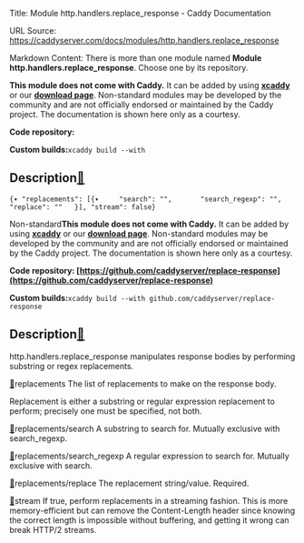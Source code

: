 Title: Module http.handlers.replace_response - Caddy Documentation

URL Source: https://caddyserver.com/docs/modules/http.handlers.replace_response

Markdown Content:
There is more than one module named **Module http.handlers.replace_response**. Choose one by its repository.

**This module does not come with Caddy.** It can be added by using **[xcaddy](https://caddyserver.com/docs/build#xcaddy)** or our **[download page](https://caddyserver.com/download)**. Non-standard modules may be developed by the community and are not officially endorsed or maintained by the Caddy project. The documentation is shown here only as a courtesy.

**Code repository:**

**Custom builds:**`xcaddy build --with`

Description[🔗](https://caddyserver.com/docs/modules/http.handlers.replace_response#docs "Direct link")
-------------------------------------------------------------------------------------------------------

`{▾	"replacements": [{▾		"search": "",		"search_regexp": "",		"replace": ""	}],	"stream": false}`

Non-standard**This module does not come with Caddy.** It can be added by using **[xcaddy](https://caddyserver.com/docs/build#xcaddy)** or our **[download page](https://caddyserver.com/download)**. Non-standard modules may be developed by the community and are not officially endorsed or maintained by the Caddy project. The documentation is shown here only as a courtesy.

**Code repository: [https://github.com/caddyserver/replace-response](https://github.com/caddyserver/replace-response)**

**Custom builds:**`xcaddy build --with github.com/caddyserver/replace-response`

Description[🔗](https://caddyserver.com/docs/modules/http.handlers.replace_response#docs "Direct link")
-------------------------------------------------------------------------------------------------------

http.handlers.replace_response manipulates response bodies by performing substring or regex replacements.

[🔗](https://caddyserver.com/docs/modules/http.handlers.replace_response#replacements)replacements
The list of replacements to make on the response body.

Replacement is either a substring or regular expression replacement to perform; precisely one must be specified, not both.

[🔗](https://caddyserver.com/docs/modules/http.handlers.replace_response#replacements/search)replacements/search
A substring to search for. Mutually exclusive with search_regexp.

[🔗](https://caddyserver.com/docs/modules/http.handlers.replace_response#replacements/search_regexp)replacements/search_regexp
A regular expression to search for. Mutually exclusive with search.

[🔗](https://caddyserver.com/docs/modules/http.handlers.replace_response#replacements/replace)replacements/replace
The replacement string/value. Required.

[🔗](https://caddyserver.com/docs/modules/http.handlers.replace_response#stream)stream
If true, perform replacements in a streaming fashion. This is more memory-efficient but can remove the Content-Length header since knowing the correct length is impossible without buffering, and getting it wrong can break HTTP/2 streams.

